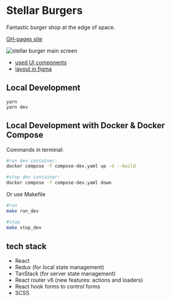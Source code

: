 # Stellar Burgers

Fantastic burger shop at the edge of space.

[GH-pages site](https://gvozdenkov.github.io/stellar-burgers/)

![stellar burger main screen](https://i.ibb.co/rtmWNX9/2023-03-11-18-08.png)

- [used UI components](https://www.npmjs.com/package/@ya.praktikum/react-developer-burger-ui-components)
- [layout in figma](<https://www.figma.com/file/ocw9a6hNGeAejl4F3G9fp8/React-_-%D0%9F%D1%80%D0%BE%D0%B5%D0%BA%D1%82%D0%BD%D1%8B%D0%B5-%D0%B7%D0%B0%D0%B4%D0%B0%D1%87%D0%B8-(3-%D0%BC%D0%B5%D1%81%D1%8F%D1%86%D0%B0)_external_link?node-id=849%3A1315&t=LLydQv2OA4D4NX2L-0>)

## Local Development

```
yarn
yarn dev
```

## Local Development with Docker & Docker Compose

Commands in terminal:

```sh
#run dev container:
docker compose -f compose-dev.yaml up -d --build

#stop dev container:
docker compose -f compose-dev.yaml down

```

Or use Makefile

```sh
#run
make run_dev

#stop
make stop_dev

```

## tech stack

- React
- Redux (for local state management)
- TanStack (for server state management)
- React router v6 (new features: actions and loaders)
- React hook forms to control forms
- SCSS
